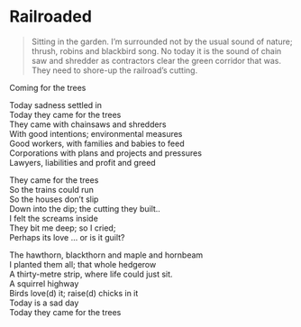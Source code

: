 # Railroaded  
> Sitting in the garden. I’m surrounded not by the usual sound of nature; thrush, robins and blackbird song. No today it is the sound of chain saw and shredder as contractors clear the green corridor that was. They need to shore-up the railroad’s cutting.   

Coming for the trees  
  
 Today sadness settled in  
Today they came for the trees  
They came with chainsaws and shredders  
With good intentions; environmental measures  
Good workers, with families and babies to feed  
Corporations with plans and projects and pressures  
Lawyers, liabilities and profit and greed  
  
They came for the trees  
So the trains could run  
So the houses don’t slip   
Down into the dip; the cutting they built..  
I felt the screams inside  
They bit me deep; so I cried;   
Perhaps its love … or is it guilt?  
  
The hawthorn, blackthorn and maple and hornbeam  
I planted them all; that whole hedgerow   
A thirty-metre strip, where life could just sit.  
A squirrel highway  
Birds love(d) it; raise(d) chicks in it  
Today is a sad day  
Today they came for the trees  
  
